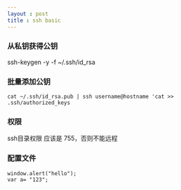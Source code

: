 ```yaml
---
layout : post
title : ssh basic
---
```


### 从私钥获得公钥
ssh-keygen -y -f ~/.ssh/id_rsa

### 批量添加公钥
```
cat ~/.ssh/id_rsa.pub | ssh username@hostname 'cat >> .ssh/authorized_keys
```

### 权限
ssh目录权限 应该是 755，否则不能远程


### 配置文件
```
window.alert("hello");  
var a= "123";
```
